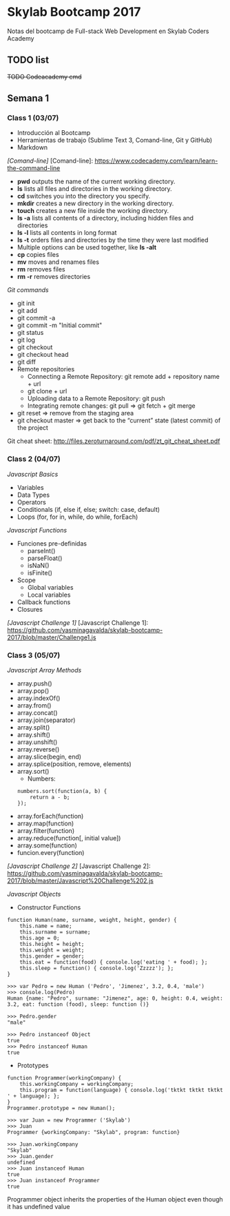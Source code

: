 
# Skylab Bootcamp 2017

Notas del bootcamp de Full-stack Web Development en Skylab Coders Academy



## TODO list

~~TODO Codeacademy cmd~~





## Semana 1 

### Class 1 (03/07)

* Introducción al Bootcamp
* Herramientas de trabajo (Sublime Text 3, Comand-line, Git y GitHub)
* Markdown

*[Comand-line]*
[Comand-line]: https://www.codecademy.com/learn/learn-the-command-line

* **pwd** outputs the name of the current working directory.
* **ls** lists all files and directories in the working directory.
* **cd** switches you into the directory you specify.
* **mkdir** creates a new directory in the working directory.
* **touch** creates a new file inside the working directory.
* **ls -a** lists all contents of a directory, including hidden files and directories
* **ls -l** lists all contents in long format
* **ls -t** orders files and directories by the time they were last modified
* Multiple options can be used together, like **ls -alt**
* **cp** copies files
* **mv** moves and renames files
* **rm** removes files
* **rm -r** removes directories

*Git commands*

* git init
* git add
* git commit -a
* git commit -m "Initial commit"
* git status
* git log
* git checkout
* git checkout head
* git diff
* Remote repositories
    * Connecting a Remote Repository: git remote add + repository name + url
    * git clone + url
    * Uploading data to a Remote Repository: git push
    * Integrating remote changes: git pull => git fetch + git merge
* git reset => remove from the staging area
* git checkout master => get back to the “current” state (latest commit) of the project

Git cheat sheet: http://files.zeroturnaround.com/pdf/zt_git_cheat_sheet.pdf



### Class 2 (04/07)

*Javascript Basics*

* Variables
* Data Types
* Operators
* Conditionals (if, else if, else; switch:  case, default)
* Loops (for, for in, while, do while, forEach)

*Javascript Functions*

* Funciones pre-definidas
    * parseInt()
    * parseFloat()
    * isNaN()
    * isFinite()
* Scope
    * Global variables
    * Local variables
* Callback functions
* Closures

*[Javascript Challenge 1]*
[Javascript Challenge 1]: https://github.com/yasminagavalda/skylab-bootcamp-2017/blob/master/Challenge1.js



### Class 3 (05/07)

*Javascript Array Methods*

* array.push()
* array.pop()
* array.indexOf()
* array.from() 
* array.concat()
* array.join(separator)
* array.split()
* array.shift()
* array.unshift()
* array.reverse()
* array.slice(begin, end)
* array.splice(position, remove, elements)
* array.sort()
    * Numbers:
    ~~~ 
    numbers.sort(function(a, b) {
        return a - b;
    });
    ~~~
* array.forEach(function)
* array.map(function)
* array.filter(function)
* array.reduce(function[, initial value])
* array.some(function)
* funcion.every(function)

*[Javascript Challenge 2]*
[Javascript Challenge 2]: https://github.com/yasminagavalda/skylab-bootcamp-2017/blob/master/Javascript%20Challenge%202.js

*Javascript Objects*

* Constructor Functions
~~~
function Human(name, surname, weight, height, gender) {
    this.name = name;
    this.surname = surname;
    this.age = 0;
    this.height = height;
    this.weight = weight;
    this.gender = gender;
    this.eat = function(food) { console.log('eating ' + food); };
    this.sleep = function() { console.log('Zzzzz'); };
}

>>> var Pedro = new Human ('Pedro', 'Jimenez', 3.2, 0.4, 'male')
>>> console.log(Pedro)
Human {name: "Pedro", surname: "Jimenez", age: 0, height: 0.4, weight: 3.2, eat: function (food), sleep: function ()}

>>> Pedro.gender
"male"

>>> Pedro instanceof Object
true
>>> Pedro instanceof Human
true
~~~

* Prototypes
~~~
function Programmer(workingCompany) {
    this.workingCompany = workingCompany;
    this.program = function(language) { console.log('tktkt tktkt tktkt ' + language); };
}
Programmer.prototype = new Human();

>>> var Juan = new Programmer ('Skylab')
>>> Juan
Programmer {workingCompany: "Skylab", program: function}

>>> Juan.workingCompany
"Skylab"
>>> Juan.gender
undefined
>>> Juan instanceof Human
true
>>> Juan instanceof Programmer
true
~~~
Programmer object inherits the properties of the Human object even though it has undefined value





 


